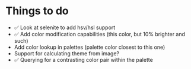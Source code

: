 # Things to do

* ✅ Look at selenite to add hsv/hsl support
* ✅ Add color modification capabilities (this color, but 10% brighter and such)
* Add color lookup in palettes (palette color closest to this one)
* Support for calculating theme from image?
* ✅ Querying for a contrasting color pair within the palette

